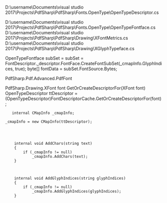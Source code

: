 D:\username\Documents\visual studio 2017\Projects\PdfSharp\PdfSharp\Fonts.OpenType\OpenTypeDescriptor.cs

D:\username\Documents\visual studio 2017\Projects\PdfSharp\PdfSharp\Fonts.OpenType\OpenTypeFontface.cs
D:\username\Documents\visual studio 2017\Projects\PdfSharp\PdfSharp\Drawing\XFontMetrics.cs
D:\username\Documents\visual studio 2017\Projects\PdfSharp\PdfSharp\Drawing\XGlyphTypeface.cs



OpenTypeFontface subSet = subSet = FontDescriptor._descriptor.FontFace.CreateFontSubSet(_cmapInfo.GlyphIndices, true);
byte[] fontData = subSet.FontSource.Bytes;


PdfSharp.Pdf.Advanced.PdfFont

PdfSharp.Drawing.XFont font
GetOrCreateDescriptorFor(XFont font)
OpenTypeDescriptor ttDescriptor = (OpenTypeDescriptor)FontDescriptorCache.GetOrCreateDescriptorFor(font);


       internal CMapInfo _cmapInfo;

    _cmapInfo = new CMapInfo(ttDescriptor);




        internal void AddChars(string text)
        {
            if (_cmapInfo != null)
                _cmapInfo.AddChars(text);
        }



        internal void AddGlyphIndices(string glyphIndices)
        {
            if (_cmapInfo != null)
                _cmapInfo.AddGlyphIndices(glyphIndices);
        }


